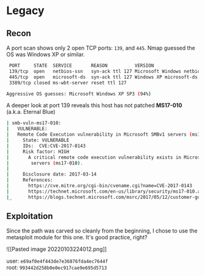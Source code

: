# Legacy

## Recon

A port scan shows only 2 open TCP ports: `139`, and `445`. Nmap guessed the OS was Windows XP or similar.

```bash
 PORT     STATE  SERVICE       REASON          VERSION  
 139/tcp  open   netbios-ssn   syn-ack ttl 127 Microsoft Windows netbios-ssn  
 445/tcp  open   microsoft-ds  syn-ack ttl 127 Windows XP microsoft-ds  
 3389/tcp closed ms-wbt-server reset ttl 127

Aggressive OS guesses: Microsoft Windows XP SP3 (94%)
```

A deeper look at port 139 reveals this host has not patched **MS17-010** (a.k.a. Eternal Blue)

```bash
| smb-vuln-ms17-010:
|   VULNERABLE:
|   Remote Code Execution vulnerability in Microsoft SMBv1 servers (ms17-010)
|     State: VULNERABLE
|     IDs:  CVE:CVE-2017-0143
|     Risk factor: HIGH
|       A critical remote code execution vulnerability exists in Microsoft SMBv1
|        servers (ms17-010).
|
|     Disclosure date: 2017-03-14
|     References:
|       https://cve.mitre.org/cgi-bin/cvename.cgi?name=CVE-2017-0143
|       https://technet.microsoft.com/en-us/library/security/ms17-010.aspx
|_      https://blogs.technet.microsoft.com/msrc/2017/05/12/customer-guidance-for-wannacrypt-attacks/
```


## Exploitation
Since the path was carved so cleanly from the beginning, I chose to use the metasploit module for this one. It's good practice, right?

![[Pasted image 20220103224012.png]]

user: `e69af0e4f443de7e36876fda4ec7644f`  
root: `993442d258b0e0ec917cae9e695d5713`